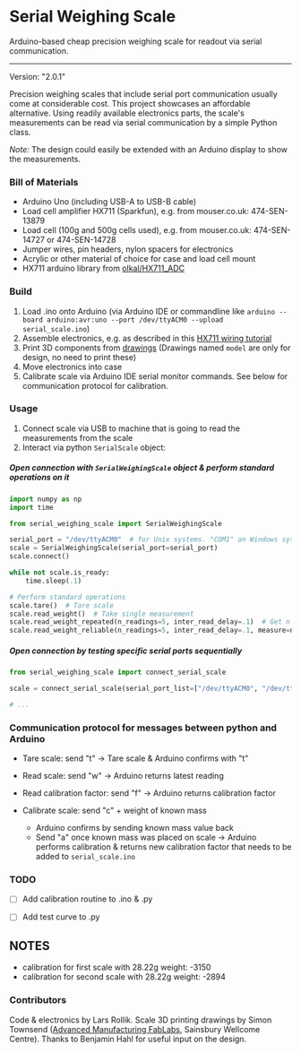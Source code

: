 # Serial Weighing Scale
Arduino-based cheap precision weighing scale for readout via serial communication.

***
Version: "2.0.1"

Precision weighing scales that include serial port communication usually come at considerable cost. This project showcases an affordable alternative.
Using readily available electronics parts, the scale's measurements can be read via serial communication by a simple Python class.


_Note:_ The design could easily be extended with an Arduino display to show the measurements.


### Bill of Materials
- Arduino Uno (including USB-A to USB-B cable)
- Load cell amplifier HX711 (Sparkfun), e.g. from mouser.co.uk: 474-SEN-13879
- Load cell (100g and 500g cells used), e.g. from mouser.co.uk: 474-SEN-14727 or 474-SEN-14728
- Jumper wires, pin headers, nylon spacers for electronics
- Acrylic or other material of choice for case and load cell mount
- HX711 arduino library from [olkal/HX711_ADC](https://github.com/olkal/HX711_ADC)


### Build
1. Load .ino onto Arduino (via Arduino IDE or commandline like `arduino --board arduino:avr:uno --port /dev/ttyACM0 --upload serial_scale.ino`)
2. Assemble electronics, e.g. as described in this [HX711 wiring tutorial]
3. Print 3D components from [drawings](./drawings_for_3D_printing) (Drawings named `model` are only for design, no need to print these)
4. Move electronics into case
5. Calibrate scale via Arduino IDE serial monitor commands. See below for communication protocol for calibration.


### Usage
1. Connect scale via USB to machine that is going to read the measurements from the scale
2. Interact via python `SerialScale` object:


##### Open connection with `SerialWeighingScale` object & perform standard operations on it
```python
import numpy as np
import time

from serial_weighing_scale import SerialWeighingScale

serial_port = "/dev/ttyACM0"  # for Unix systems. "COM1" on Windows systems
scale = SerialWeighingScale(serial_port=serial_port)
scale.connect()

while not scale.is_ready:
    time.sleep(.1)

# Perform standard operations
scale.tare()  # Tare scale
scale.read_weight()  # Take single measurement
scale.read_weight_repeated(n_readings=5, inter_read_delay=.1)  # Get n readings
scale.read_weight_reliable(n_readings=5, inter_read_delay=.1, measure=np.mean)  # Get statistic of n readings

```

##### Open connection by testing specific serial ports sequentially
```python
from serial_weighing_scale import connect_serial_scale

scale = connect_serial_scale(serial_port_list=["/dev/ttyACM0", "/dev/ttyACM1"])

# ...

```


### Communication protocol for messages between python and Arduino

- Tare scale: send "t" -> Tare scale & Arduino confirms with "t"
- Read scale: send "w" -> Arduino returns latest reading
- Read calibration factor: send "f" -> Arduino returns calibration factor

- Calibrate scale: send "c" + weight of known mass
  - Arduino confirms by sending known mass value back
  - Send "a" once known mass was placed on scale -> Arduino performs calibration & returns new calibration factor that needs to be added to `serial_scale.ino`


### TODO
- [ ] Add calibration routine to .ino & .py
- [ ] Add test curve to .py


## NOTES
- calibration for first scale with 28.22g weight: -3150
- calibration for second scale with 28.22g weight: -2894

### Contributors
Code & electronics by Lars Rollik.
Scale 3D printing drawings by Simon Townsend ([Advanced Manufacturing FabLabs], Sainsbury Wellcome Centre).
Thanks to Benjamin Hahl for useful input on the design.

[Advanced Manufacturing FabLabs]: https://www.sainsburywellcome.org/web/content/fablab
[HX711 wiring tutorial]: https://learn.sparkfun.com/tutorials/load-cell-amplifier-hx711-breakout-hookup-guide
